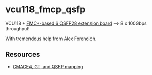 # vcu118_fmcp_qsfp

VCU118 + [FMC+-based 6 QSFP28 extension board](http://www.hitechglobal.com/FMCModules/x6QSFP28.htm) ==> 8 x 100Gbps throughput!

With tremendous help from Alex Forencich.


## Resources

- [CMACE4, GT, and QSFP mapping](https://docs.google.com/spreadsheets/d/1SvvNtKoYQLHZuTD-PQjkTN8FPRPZcL4DeWvIGI5h068/edit#gid=0)
